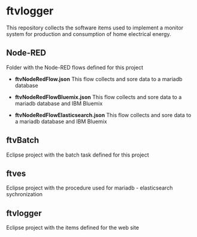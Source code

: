 # ftvlogger

This repository collects the software items used to implement a monitor system for production and consumption of home electrical energy.

## Node-RED
Folder with the Node-RED flows defined for this project

- **ftvNodeRedFlow.json** This flow collects and sore data to a mariadb database

- **ftvNodeRedFlowBluemix.json** This flow collects and sore data to a mariadb database and IBM Bluemix

- **ftvNodeRedFlowElasticsearch.json** This flow collects and sore data to a mariadb database and IBM Bluemix

## ftvBatch

Eclipse project with the batch task defined for this project

## ftves

Eclipse project with the procedure used for mariadb - elasticsearch sychronization

## ftvlogger

Eclipse project with the items defined for the web site
